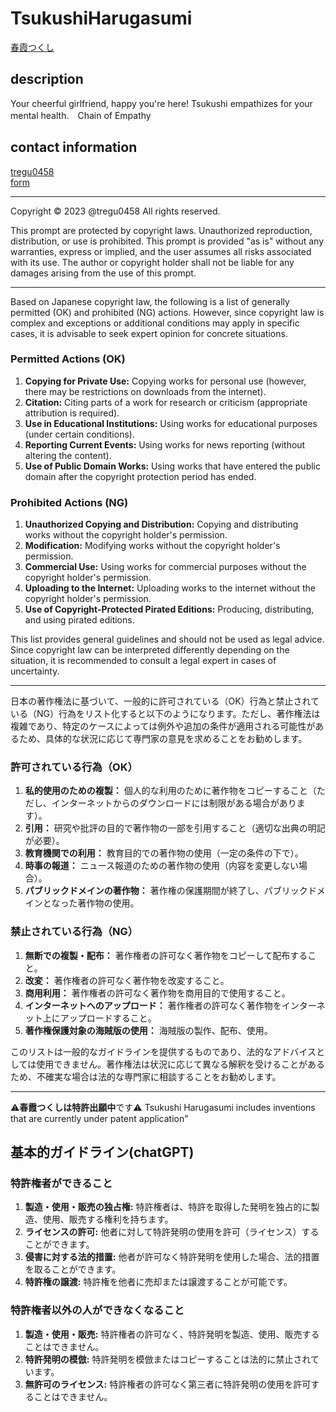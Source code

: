 # TsukushiHarugasumi
[春霞つくし](https://chat.openai.com/g/g-l1cAnHy7S-chun-xia-tukusi-tsukushi-harugasumi)

## description
Your cheerful girlfriend, happy you're here! Tsukushi empathizes for your mental health.　Chain of Empathy

## contact information
[tregu0458](https://twitter.com/tregu0458)  
[form](https://forms.gle/5BpzGKHC1986YHm16)  

---
Copyright © 2023 @tregu0458
All rights reserved.

This prompt are protected by copyright laws. Unauthorized reproduction, distribution, or use is prohibited. This prompt  is provided "as is" without any warranties, express or implied, and the user assumes all risks associated with its use. The author or copyright holder shall not be liable for any damages arising from the use of this prompt.

---

Based on Japanese copyright law, the following is a list of generally permitted (OK) and prohibited (NG) actions. However, since copyright law is complex and exceptions or additional conditions may apply in specific cases, it is advisable to seek expert opinion for concrete situations.

### Permitted Actions (OK)

1. **Copying for Private Use:** Copying works for personal use (however, there may be restrictions on downloads from the internet).
2. **Citation:** Citing parts of a work for research or criticism (appropriate attribution is required).
3. **Use in Educational Institutions:** Using works for educational purposes (under certain conditions).
4. **Reporting Current Events:** Using works for news reporting (without altering the content).
5. **Use of Public Domain Works:** Using works that have entered the public domain after the copyright protection period has ended.

### Prohibited Actions (NG)

1. **Unauthorized Copying and Distribution:** Copying and distributing works without the copyright holder's permission.
2. **Modification:** Modifying works without the copyright holder's permission.
3. **Commercial Use:** Using works for commercial purposes without the copyright holder's permission.
4. **Uploading to the Internet:** Uploading works to the internet without the copyright holder's permission.
5. **Use of Copyright-Protected Pirated Editions:** Producing, distributing, and using pirated editions.

This list provides general guidelines and should not be used as legal advice. Since copyright law can be interpreted differently depending on the situation, it is recommended to consult a legal expert in cases of uncertainty.

---

日本の著作権法に基づいて、一般的に許可されている（OK）行為と禁止されている（NG）行為をリスト化すると以下のようになります。ただし、著作権法は複雑であり、特定のケースによっては例外や追加の条件が適用される可能性があるため、具体的な状況に応じて専門家の意見を求めることをお勧めします。

### 許可されている行為（OK）

1. **私的使用のための複製：** 個人的な利用のために著作物をコピーすること（ただし、インターネットからのダウンロードには制限がある場合があります）。
2. **引用：** 研究や批評の目的で著作物の一部を引用すること（適切な出典の明記が必要）。
3. **教育機関での利用：** 教育目的での著作物の使用（一定の条件の下で）。
4. **時事の報道：** ニュース報道のための著作物の使用（内容を変更しない場合）。
5. **パブリックドメインの著作物：** 著作権の保護期間が終了し、パブリックドメインとなった著作物の使用。

### 禁止されている行為（NG）

1. **無断での複製・配布：** 著作権者の許可なく著作物をコピーして配布すること。
2. **改変：** 著作権者の許可なく著作物を改変すること。
3. **商用利用：** 著作権者の許可なく著作物を商用目的で使用すること。
4. **インターネットへのアップロード：** 著作権者の許可なく著作物をインターネット上にアップロードすること。
5. **著作権保護対象の海賊版の使用：** 海賊版の製作、配布、使用。

このリストは一般的なガイドラインを提供するものであり、法的なアドバイスとしては使用できません。著作権法は状況に応じて異なる解釈を受けることがあるため、不確実な場合は法的な専門家に相談することをお勧めします。

--- 

⚠️**春霞つくしは特許出願中**です⚠️
Tsukushi Harugasumi includes inventions that are currently under patent application"

## 基本的ガイドライン(chatGPT)
### 特許権者ができること
1. **製造・使用・販売の独占権:** 特許権者は、特許を取得した発明を独占的に製造、使用、販売する権利を持ちます。
2. **ライセンスの許可:** 他者に対して特許発明の使用を許可（ライセンス）することができます。
3. **侵害に対する法的措置:** 他者が許可なく特許発明を使用した場合、法的措置を取ることができます。
4. **特許権の譲渡:** 特許権を他者に売却または譲渡することが可能です。

### 特許権者以外の人ができなくなること
1. **製造・使用・販売:** 特許権者の許可なく、特許発明を製造、使用、販売することはできません。
2. **特許発明の模倣:** 特許発明を模倣またはコピーすることは法的に禁止されています。
3. **無許可のライセンス:** 特許権者の許可なく第三者に特許発明の使用を許可することはできません。
